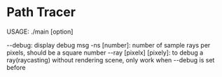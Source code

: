 # Path Tracer

USAGE: ./main [option]

--debug: display debug msg
-ns [number]: number of sample rays per pixels, should be a square number
--ray [pixelx] [pixely]: to debug a ray(raycasting) without rendering scene,
                         only work when --debug is set before
